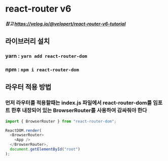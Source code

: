 # react-router v6

##### 참고 https://velog.io/@velopert/react-router-v6-tutorial

## 라이브러리 설치

### yarn : `yarn add react-router-dom`

### npm : `npm i react-router-dom`

## 라우터 적용 방법

### 먼저 라우터를 적용할때는 index.js 파일에서 react-router-dom를 임포트 한후 내장되어 있는 BrowserRouter를 사용하여 감싸줘야 한다

```js
import { BrowserRouter } from "react-router-dom";

ReactDOM.render(
  <BrowserRouter>
    <App />
  </BrowserRouter>,
  document.getElementById("root")
);
```
